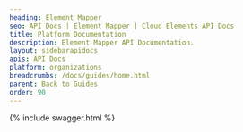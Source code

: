 ```yaml
---
heading: Element Mapper
seo: API Docs | Element Mapper | Cloud Elements API Docs
title: Platform Documentation
description: Element Mapper API Documentation.
layout: sidebarapidocs
apis: API Docs
platform: organizations
breadcrumbs: /docs/guides/home.html
parent: Back to Guides
order: 90
---
```


{% include swagger.html %}
